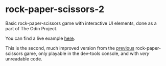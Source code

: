 # rock-paper-scissors-2
Basic rock-paper-scissors game with interactive UI elements, done as a
part of The Odin Project. 

You can find a live example [here](https://thatoneguy087.github.io/rock-paper-scissors-2/).

This is the second, much improved version from the [previous](https://github.com/thatoneguy087/top-rock-paper-scissors)
rock-paper-scissors game, only playable in the dev-tools console, and with *very* unreadable code.


